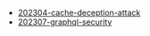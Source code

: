 
- [202304-cache-deception-attack](./202304-cache-deception-attack)
- [202307-graphql-security](./202307-graphql-security)
